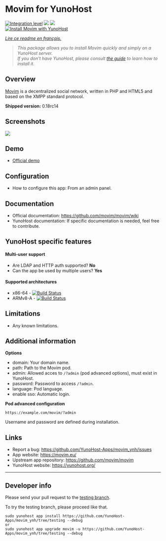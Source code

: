 # Movim for YunoHost

[![Integration level](https://dash.yunohost.org/integration/movim.svg)](https://dash.yunohost.org/appci/app/movim) ![](https://ci-apps.yunohost.org/ci/badges/movim.status.svg) ![](https://ci-apps.yunohost.org/ci/badges/movim.maintain.svg)  
[![Install Movim with YunoHost](https://install-app.yunohost.org/install-with-yunohost.png)](https://install-app.yunohost.org/?app=movim)

*[Lire ce readme en français.](./README_fr.md)*

> *This package allows you to install Movim quickly and simply on a YunoHost server.  
If you don't have YunoHost, please consult [the guide](https://yunohost.org/#/install) to learn how to install it.*

## Overview

[Movim](https://movim.eu) is a decentralized social network, written in PHP and HTML5 and based on the XMPP standard protocol.

**Shipped version:** 0.18rc14

## Screenshots

![](https://camo.githubusercontent.com/1392d5eb8cd2824d7eb121424392e82f9393a5ad/68747470733a2f2f6d6f76696d2e65752f696d672f686f6d652e706e67)

## Demo

* [Official demo](https://nl.movim.eu/?login)

## Configuration

 * How to configure this app: From an admin panel.

## Documentation

 * Official documentation: https://github.com/movim/movim/wiki
 * YunoHost documentation: If specific documentation is needed, feel free to contribute.

## YunoHost specific features

#### Multi-user support

* Are LDAP and HTTP auth supported? **No**
* Can the app be used by multiple users? **Yes**

#### Supported architectures

* x86-64 - [![Build Status](https://ci-apps.yunohost.org/ci/logs/movim%20%28Apps%29.svg)](https://ci-apps.yunohost.org/ci/apps/movim/)
* ARMv8-A - [![Build Status](https://ci-apps-arm.yunohost.org/ci/logs/movim%20%28Apps%29.svg)](https://ci-apps-arm.yunohost.org/ci/apps/movim/)

## Limitations

* Any known limitations.

## Additional information

**Options**

* domain: Your domain name.
* path: Path to the Movim pod.
* admin: Allowed acces to `/?admin` (pod advanced options), must exist in YunoHost.
* password: Password to access `/?admin`.
* language: Pod language.
* enable sso: Automatic login.

**Pod advanced configuration**

    https://example.com/movim/?admin

Username and password are defined during installation.

## Links

 * Report a bug: https://github.com/YunoHost-Apps/movim_ynh/issues
 * App website: https://movim.eu/
 * Upstream app repository: https://github.com/movim/movim
 * YunoHost website: https://yunohost.org/

---

## Developer info

Please send your pull request to the [testing branch](https://github.com/YunoHost-Apps/movim_ynh/tree/testing).

To try the testing branch, please proceed like that.
```
sudo yunohost app install https://github.com/YunoHost-Apps/movim_ynh/tree/testing --debug
or
sudo yunohost app upgrade movim -u https://github.com/YunoHost-Apps/movim_ynh/tree/testing --debug
```
